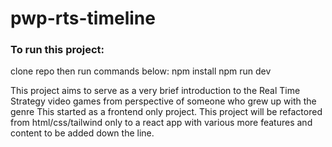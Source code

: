 # pwp-rts-timeline
### To run this project:
clone repo then run commands below:
npm install
npm run dev

This project aims to serve as a very brief introduction to the Real Time Strategy video games from perspective of someone who grew up with the genre
This started as a frontend only project.
This project will be refactored from html/css/tailwind only to a react app with various more features and content to be added down the line.


